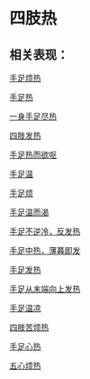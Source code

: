 # 四肢热## 相关表现：[手足烦热](https://zuoye.gmzyh.com/search?key=手足烦热)[手足热](https://zuoye.gmzyh.com/search?key=手足热)[一身手足尽热](https://zuoye.gmzyh.com/search?key=一身手足尽热)[四肢发热](https://zuoye.gmzyh.com/search?key=四肢发热)[手足热而欲呕](https://zuoye.gmzyh.com/search?key=手足热而欲呕)[手足温](https://zuoye.gmzyh.com/search?key=手足温)[手足烦](https://zuoye.gmzyh.com/search?key=手足烦)[手足温而渴](https://zuoye.gmzyh.com/search?key=手足温而渴)[手足不逆冷，反发热](https://zuoye.gmzyh.com/search?key=手足不逆冷，反发热)[手足中热，薄暮即发](https://zuoye.gmzyh.com/search?key=手足中热，薄暮即发)[手足发热](https://zuoye.gmzyh.com/search?key=手足发热)[手足从末端向上发热](https://zuoye.gmzyh.com/search?key=手足从末端向上发热)[手足温凉](https://zuoye.gmzyh.com/search?key=手足温凉)[四肢苦烦热](https://zuoye.gmzyh.com/search?key=四肢苦烦热)[手足心热](https://zuoye.gmzyh.com/search?key=手足心热)[五心烦热](https://zuoye.gmzyh.com/search?key=五心烦热)